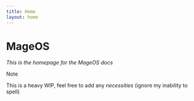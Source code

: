 ```yaml
---
title: Home
layout: home
---
```

# MageOS
*This is the homepage for the MageOS docs*

> [!NOTE]
> This is a heavy WIP, feel free to add any *necessities* (ignore my inability to spell)

